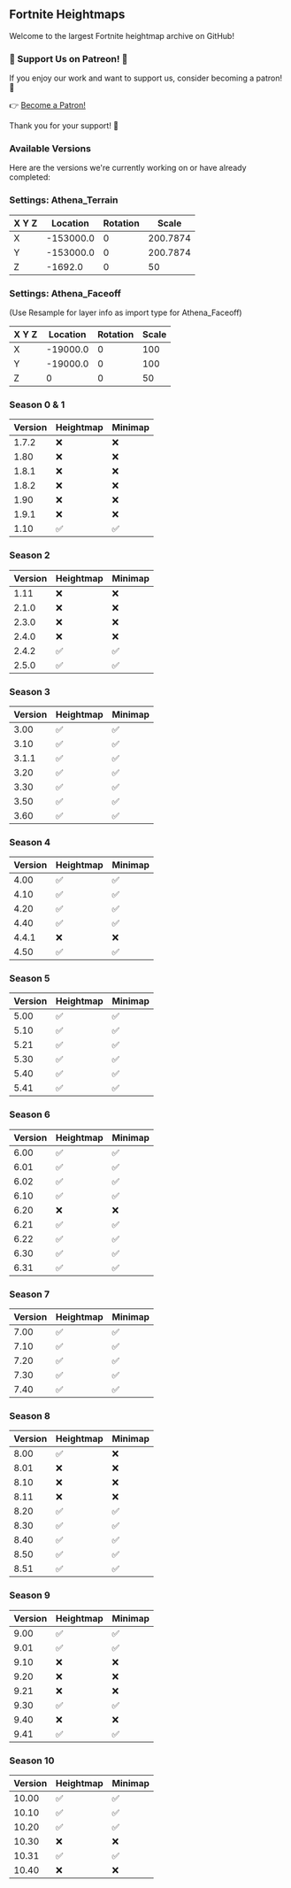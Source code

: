## Fortnite Heightmaps

Welcome to the largest Fortnite heightmap archive on GitHub!

### 🌟 Support Us on Patreon! 🌟

If you enjoy our work and want to support us, consider becoming a patron! 🙌

👉 [Become a Patron!](https://www.patreon.com/xdjsonnn)

Thank you for your support! 💖

### Available Versions

Here are the versions we're currently working on or have already completed:

### Settings: Athena_Terrain

| X Y Z | Location   | Rotation | Scale   |
|-------|------------|----------|---------|
| X     | -153000.0  | 0        | 200.7874|
| Y     | -153000.0  | 0        | 200.7874|
| Z     | -1692.0    | 0        | 50      |

### Settings: Athena_Faceoff
(Use Resample for layer info as import type for Athena_Faceoff)

| X Y Z | Location   | Rotation | Scale   |
|-------|------------|----------|---------|
| X     | -19000.0   | 0        | 100     |
| Y     | -19000.0   | 0        | 100     |
| Z     | 0          | 0        | 50      |

### Season 0 & 1

| Version | Heightmap         | Minimap |
|---------|-------------------|---------|
| 1.7.2   | :x:               | :x:     |
| 1.80    | :x:               | :x:     |
| 1.8.1   | :x:               | :x:     |
| 1.8.2   | :x:               | :x:     |
| 1.90    | :x:               | :x:     |
| 1.9.1   | :x:               | :x:     |
| 1.10    | :white_check_mark:| :white_check_mark:|

### Season 2

| Version | Heightmap         | Minimap |
|---------|-------------------|---------|
| 1.11    | :x:               | :x:     |
| 2.1.0   | :x:               | :x:     |
| 2.3.0   | :x:               | :x:     |
| 2.4.0   | :x:               | :x:     |
| 2.4.2   | :white_check_mark:| :white_check_mark:|
| 2.5.0   | :white_check_mark:| :white_check_mark:|

### Season 3

| Version | Heightmap         | Minimap |
|---------|-------------------|---------|
| 3.00    | :white_check_mark:| :white_check_mark:|
| 3.10    | :white_check_mark:| :white_check_mark:|
| 3.1.1   | :white_check_mark:| :white_check_mark:|
| 3.20    | :white_check_mark:| :white_check_mark:|
| 3.30    | :white_check_mark:| :white_check_mark:|
| 3.50    | :white_check_mark:| :white_check_mark:|
| 3.60    | :white_check_mark:| :white_check_mark:|

### Season 4

| Version | Heightmap         | Minimap |
|---------|-------------------|---------|
| 4.00    | :white_check_mark:| :white_check_mark:|
| 4.10    | :white_check_mark:| :white_check_mark:|
| 4.20    | :white_check_mark:| :white_check_mark:|
| 4.40    | :white_check_mark:| :white_check_mark:|
| 4.4.1   | :x:               | :x:     |
| 4.50    | :white_check_mark:| :white_check_mark:|

### Season 5

| Version | Heightmap         | Minimap |
|---------|-------------------|---------|
| 5.00    | :white_check_mark:| :white_check_mark:|
| 5.10    | :white_check_mark:| :white_check_mark:|
| 5.21    | :white_check_mark:| :white_check_mark:|
| 5.30    | :white_check_mark:| :white_check_mark:|
| 5.40    | :white_check_mark:| :white_check_mark:|
| 5.41    | :white_check_mark:| :white_check_mark:|

### Season 6

| Version | Heightmap         | Minimap |
|---------|-------------------|---------|
| 6.00    | :white_check_mark:| :white_check_mark:|
| 6.01    | :white_check_mark:| :white_check_mark:|
| 6.02    | :white_check_mark:| :white_check_mark:|
| 6.10    | :white_check_mark:| :white_check_mark:|
| 6.20    | :x:               | :x:     |
| 6.21    | :white_check_mark:| :white_check_mark:|
| 6.22    | :white_check_mark:| :white_check_mark:|
| 6.30    | :white_check_mark:| :white_check_mark:|
| 6.31    | :white_check_mark:| :white_check_mark:|

### Season 7

| Version | Heightmap         | Minimap |
|---------|-------------------|---------|
| 7.00    | :white_check_mark:| :white_check_mark:|
| 7.10    | :white_check_mark:| :white_check_mark:|
| 7.20    | :white_check_mark:| :white_check_mark:|
| 7.30    | :white_check_mark:| :white_check_mark:|
| 7.40    | :white_check_mark:| :white_check_mark:|

### Season 8

| Version | Heightmap         | Minimap |
|---------|-------------------|---------|
| 8.00    | :white_check_mark:| :x:     |
| 8.01    | :x:               | :x:     |
| 8.10    | :x:               | :x:     |
| 8.11    | :x:               | :x:     |
| 8.20    | :white_check_mark:| :white_check_mark:|
| 8.30    | :white_check_mark:| :white_check_mark:|
| 8.40    | :white_check_mark:| :white_check_mark:|
| 8.50    | :white_check_mark:| :white_check_mark:|
| 8.51    | :white_check_mark:| :white_check_mark:|

### Season 9

| Version | Heightmap         | Minimap |
|---------|-------------------|---------|
| 9.00    | :white_check_mark:| :white_check_mark:|
| 9.01    | :white_check_mark:| :white_check_mark:|
| 9.10    | :x:               | :x:     |
| 9.20    | :x:               | :x:     |
| 9.21    | :x:               | :x:     |
| 9.30    | :white_check_mark:| :white_check_mark:|
| 9.40    | :x:               | :x:     |
| 9.41    | :white_check_mark:| :white_check_mark:|

### Season 10

| Version | Heightmap         | Minimap |
|---------|-------------------|---------|
| 10.00   | :white_check_mark:| :white_check_mark:|
| 10.10   | :white_check_mark:| :white_check_mark:|
| 10.20   | :white_check_mark:| :white_check_mark:|
| 10.30   | :x:               | :x:     |
| 10.31   | :white_check_mark:| :white_check_mark:|
| 10.40   | :x:               | :x:     |
